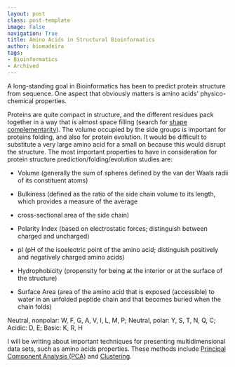 ```yaml
---
layout: post
class: post-template
image: False
navigation: True
title: Amino Acids in Structural Bioinformatics
author: biomadeira
tags:
- Bioinformatics
- Archived
---
```


A long-standing goal in Bioinformatics has been to predict protein structure from sequence. One aspect that 
obviously matters is amino acids' physico-chemical properties.

Proteins are quite compact in structure, and the different residues pack together in a way that is almost space 
filling (search for [shape complementarity](http://www.ncbi.nlm.nih.gov/pubmed/18837463)). The volume occupied
by the side groups is important for proteins folding, and also for protein evolution. It would be difficult to
substitute a very large amino acid for a small on because this would disrupt the structure. The most important
properties to have in consideration for protein structure prediction/folding/evolution studies are:

* Volume (generally the sum of spheres defined by the van der Waals radii of its constituent atoms)

* Bulkiness (defined as the ratio of the side chain volume to its length, which provides a measure of the average 
* cross-sectional area of the side chain)

* Polarity Index (based on electrostatic forces; distinguish between charged and uncharged)

* pI (pH of the isoelectric point of the amino acid; distinguish positively and negatively charged amino acids)

* Hydrophobicity (propensity for being at the interior or at the surface of the structure)

* Surface Area (area of the amino acid that is exposed (accessible) to water in an unfolded peptide chain and that
becomes buried when the chain folds)

Neutral, nonpolar: W, F, G,  A, V,  I, L, M, P; Neutral, polar: Y, S, T, N, Q, C; Acidic: D, E; Basic: K, R, H

I will be writing about important techniques for presenting multidimensional data sets, such as amino acids properties. 
These methods include [Principal Component Analysis (PCA)](http://en.wikipedia.org/wiki/Principal_component_analysis) 
and [Clustering](http://en.wikipedia.org/wiki/Cluster_analysis).


